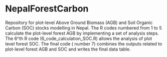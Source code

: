 # NepalForestCarbon


Repository for plot-level Above Ground Biomass (AGB) and Soil Organic Carbon (SOC) stocks modelling in Nepal. 
The R codes numbered from 1 to 5 calculate the plot-level forest AGB by implementing a set of analysis steps. The 6^th R code (6_code_calculation_SOC.R) allows the analysis of plot level forest SOC. The final code ( number 7) combines the outputs related to plot-level forest AGB and SOC and writes the final data table. 
